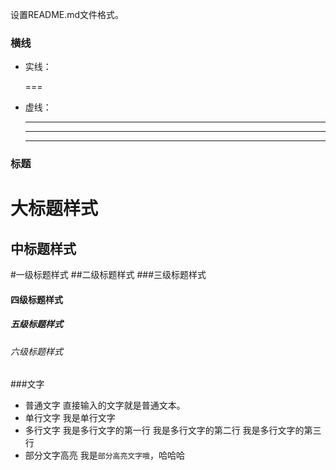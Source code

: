 设置README.md文件格式。

### 横线
* 实线：
  
  ===
* 虚线：
  
  ----
  ****
  _____

### 标题

大标题样式
===
中标题样式
----
#一级标题样式
##二级标题样式
###三级标题样式
#### 四级标题样式
##### 五级标题样式
###### 六级标题样式

###文字
* 普通文字
直接输入的文字就是普通文本。
* 单行文字
    我是单行文字
* 多行文字
    我是多行文字的第一行
    我是多行文字的第二行
    我是多行文字的第三行
* 部分文字高亮
我是`部分高亮文字哦`，哈哈哈
